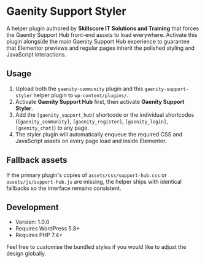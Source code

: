 # Gaenity Support Styler

A helper plugin authored by **Skillscore IT Solutions and Training** that forces the Gaenity Support Hub front-end assets to load everywhere. Activate this plugin alongside the main Gaenity Support Hub experience to guarantee that Elementor previews and regular pages inherit the polished styling and JavaScript interactions.

## Usage

1. Upload both the `gaenity-community` plugin and this `gaenity-support-styler` helper plugin to `wp-content/plugins/`.
2. Activate **Gaenity Support Hub** first, then activate **Gaenity Support Styler**.
3. Add the `[gaenity_support_hub]` shortcode or the individual shortcodes (`[gaenity_community]`, `[gaenity_register]`, `[gaenity_login]`, `[gaenity_chat]`) to any page.
4. The styler plugin will automatically enqueue the required CSS and JavaScript assets on every page load and inside Elementor.

## Fallback assets

If the primary plugin's copies of `assets/css/support-hub.css` or `assets/js/support-hub.js` are missing, the helper ships with identical fallbacks so the interface remains consistent.

## Development

- Version: 1.0.0
- Requires WordPress 5.8+
- Requires PHP 7.4+

Feel free to customise the bundled styles if you would like to adjust the design globally.
